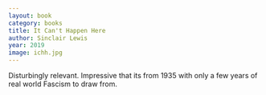 ```yaml
---
layout: book
category: books
title: It Can't Happen Here
author: Sinclair Lewis
year: 2019
image: ichh.jpg
---
```

Disturbingly relevant.  Impressive that its from 1935 with only a few years of real world Fascism to draw from.

